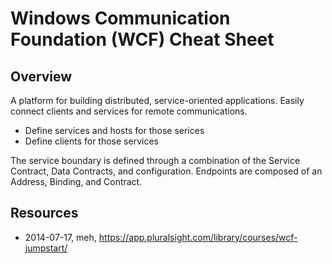 # Windows Communication Foundation (WCF) Cheat Sheet

## Overview
A platform for building distributed, service-oriented applications. Easily connect clients and services for remote communications.

 - Define services and hosts for those serices
 - Define clients for those services
 
 The service boundary is defined through a combination of the Service Contract, Data Contracts, and configuration. Endpoints are composed of an Address, Binding, and Contract. 
 





## Resources
- 2014-07-17, meh, https://app.pluralsight.com/library/courses/wcf-jumpstart/
